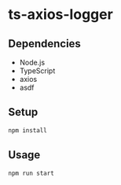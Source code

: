 # ts-axios-logger

## Dependencies

- Node.js
- TypeScript
- axios
- asdf

## Setup

```sh
npm install
```

## Usage

```sh
npm run start
```
